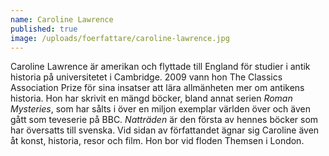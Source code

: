 ```yaml
---
name: Caroline Lawrence
published: true
image: /uploads/foerfattare/caroline-lawrence.jpg
---
```

Caroline Lawrence är amerikan och flyttade till England för studier i antik historia på universitetet i Cambridge. 2009 vann hon The Classics Association Prize för sina insatser att lära allmänheten mer om antikens historia. Hon har skrivit en mängd böcker, bland annat serien _Roman Mysteries_, som har sålts i över en miljon exemplar världen över och även gått som teveserie på BBC. _Natträden_ är den första av hennes böcker som har översatts till svenska. Vid sidan av författandet ägnar sig Caroline även åt konst, historia, resor och film. Hon bor vid floden Themsen i London.

